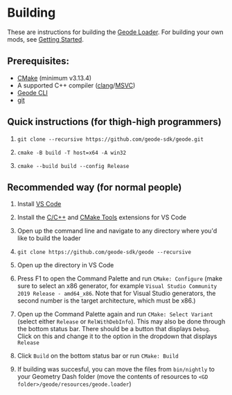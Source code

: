 # Building

These are instructions for building the [Geode Loader](https://github.com/geode-sdk/geode). For building your own mods, see [Getting Started](/starting).

## Prerequisites: 

 * [CMake](https://cmake.org/download/) (minimum v3.13.4)
 * A supported C++ compiler ([clang](https://releases.llvm.org/)/[MSVC](https://visualstudio.microsoft.com/downloads/))
 * [Geode CLI](https://github.com/geode-sdk/cli)
 * [git](https://git-scm.com/downloads)

## Quick instructions (for thigh-high programmers)

1. `git clone --recursive https://github.com/geode-sdk/geode.git`

2. `cmake -B build -T host=x64 -A win32`

3. `cmake --build build --config Release`

## Recommended way (for normal people)

1. Install [VS Code](https://code.visualstudio.com/)

2. Install the [C/C++](https://marketplace.visualstudio.com/items?itemName=ms-vscode.cpptools) and [CMake Tools](https://marketplace.visualstudio.com/items?itemName=ms-vscode.cmake-tools) extensions for VS Code

3. Open up the command line and navigate to any directory where you'd like to build the loader

4. `git clone https://github.com/geode-sdk/geode --recursive`

5. Open up the directory in VS Code

6. Press F1 to open the Command Palette and run `CMake: Configure` (make sure to select an x86 generator, for example `Visual Studio Community 2019 Release - amd64_x86`. Note that for Visual Studio generators, the second number is the target architecture, which must be x86.)

7. Open up the Command Palette again and run `CMake: Select Variant` (select either `Release` or `RelWithDebInfo`). This may also be done through the bottom status bar. There should be a button that displays `Debug`. Click on this and change it to the option in the dropdown that displays `Release`

8. Click `Build` on the bottom status bar or run `CMake: Build`

9. If building was succesful, you can move the files from `bin/nightly` to your Geometry Dash folder (move the contents of resources to `<GD folder>/geode/resources/geode.loader`)


